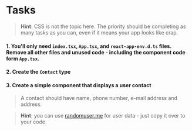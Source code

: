 # Tasks

> **Hint**: CSS is not the topic here. The priority should be completing as many tasks as you can, even if it means your app looks like crap.

#### 1. You'll only need `index.tsx`, `App.tsx`, and `react-app-env.d.ts` files. Remove all other files and unused code - including the component code form `App.tsx`.

#### 2. Create the `Contact` type

#### 3. Create a simple component that displays a user contact

> A contact should have name, phone number, e-mail address and address.

> **Hint**: you can use [randomuser.me](https://randomuser.me/) for user data - just copy it over to your code.
